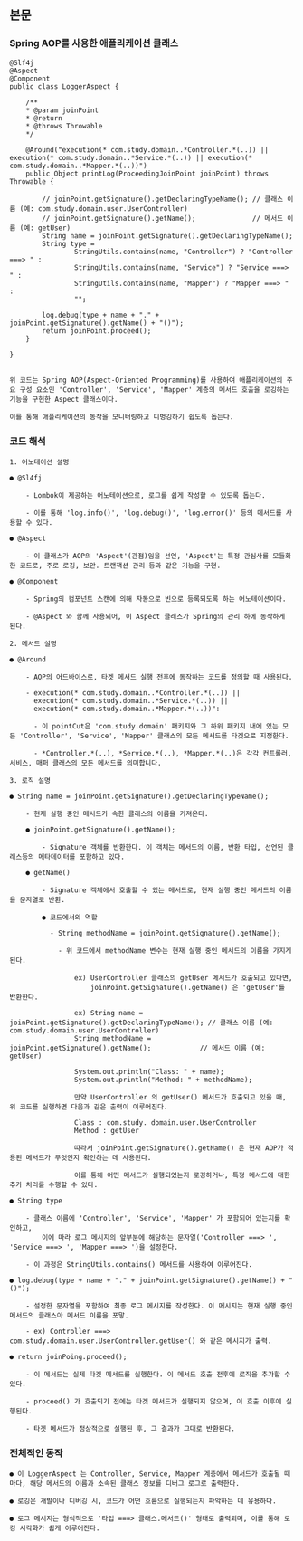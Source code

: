 ## 본문

### Spring AOP를 사용한 애플리케이션 클래스

    @Slf4j
    @Aspect
    @Component
    public class LoggerAspect {

        /**
        * @param joinPoint
        * @return
        * @throws Throwable
        */

        @Around("execution(* com.study.domain..*Controller.*(..)) || execution(* com.study.domain..*Service.*(..)) || execution(* com.study.domain..*Mapper.*(..))")
        public Object printLog(ProceedingJoinPoint joinPoint) throws Throwable {

            // joinPoint.getSignature().getDeclaringTypeName(); // 클래스 이름 (예: com.study.domain.user.UserController)
            // joinPoint.getSignature().getName();              // 메서드 이름 (예: getUser)
            String name = joinPoint.getSignature().getDeclaringTypeName();
            String type =
                    StringUtils.contains(name, "Controller") ? "Controller ===> " :
                    StringUtils.contains(name, "Service") ? "Service ===> " :
                    StringUtils.contains(name, "Mapper") ? "Mapper ===> " :
                    "";

            log.debug(type + name + "." + joinPoint.getSignature().getName() + "()");
            return joinPoint.proceed();
        }

    }

    
    위 코드는 Spring AOP(Aspect-Oriented Programming)를 사용하여 애플리케이션의 주요 구성 요소인 'Controller', 'Service', 'Mapper' 계층의 메서드 호출을 로깅하는 기능을 구현한 Aspect 클래스이다.

    이를 통해 애플리케이션의 동작을 모니터링하고 디벙깅하기 쉽도록 돕는다.

### 코드 해석   

    1. 어노테이션 설명
    
    ● @Sl4fj

        - Lombok이 제공하는 어노테이션으로, 로그를 쉽게 작성할 수 있도록 돕는다.
         
        - 이를 통해 'log.info()', 'log.debug()', 'log.error()' 등의 메서드를 사용할 수 있다.

    ● @Aspect

        - 이 클래스가 AOP의 'Aspect'(관점)임을 선언, 'Aspect'는 특정 관심사를 모듈화한 코드로, 주로 로깅, 보안. 트랜잭션 관리 등과 같은 기능을 구현.

    ● @Component

        - Spring의 컴포넌트 스캔에 의해 자동으로 빈으로 등록되도록 하는 어노테이션이다.

        - @Aspect 와 함께 사용되어, 이 Aspect 클래스가 Spring의 관리 하에 동작하게 된다.
    
    2. 메서드 설명
    
    ● @Around

        - AOP의 어드바이스로, 타겟 메서드 실행 전후에 동작하는 코드를 정의할 때 사용된다.

        - execution(* com.study.domain..*Controller.*(..)) || 
          execution(* com.study.domain..*Service.*(..)) || 
          execution(* com.study.domain..*Mapper.*(..))":

          - 이 pointCut은 'com.study.domain' 패키지와 그 하위 패키지 내에 있는 모든 'Controller', 'Service', 'Mapper' 클래스의 모든 메서드를 타겟으로 지정한다.

          - *Controller.*(..), *Service.*(..), *Mapper.*(..)은 각각 컨트롤러, 서비스, 매퍼 클래스의 모든 메서드를 의미합니다.

    3. 로직 설명

    ● String name = joinPoint.getSignature().getDeclaringTypeName();

        - 현재 실행 중인 메서드가 속한 클래스의 이름을 가져온다.
      
        ● joinPoint.getSignature().getName();

            - Signature 객체를 반환한다. 이 객체는 메서드의 이름, 반환 타입, 선언된 클래스등의 메타데이터를 포함하고 있다.

        ● getName()

            - Signature 객체에서 호출할 수 있는 메서드로, 현재 실행 중인 메서드의 이름을 문자열로 반환.

            ● 코드에서의 역할

              - String methodName = joinPoint.getSignature().getName();

                - 위 코드에서 methodName 변수는 현재 실행 중인 메서드의 이름을 가지게 된다. 

                    ex) UserController 클래스의 getUser 메서드가 호출되고 있다면,
                        joinPoint.getSignature().getName() 은 'getUser'를 반환한다.

                    ex) String name = joinPoint.getSignature().getDeclaringTypeName(); // 클래스 이름 (예: com.study.domain.user.UserController)
                    String methodName = joinPoint.getSignature().getName();            // 메서드 이름 (예: getUser)

                    System.out.println("Class: " + name);
                    System.out.println("Method: " + methodName);  

                    만약 UserController 의 getUser() 메서드가 호출되고 있을 때, 위 코드를 실행하면 다음과 같은 출력이 이루어진다.

                    Class : com.study. domain.user.UserController
                    Method : getUser

                    따라서 joinPoint.getSignature().getName() 은 현재 AOP가 적용된 메서드가 무엇인지 확인하는 데 사용된다.

                    이를 통해 어떤 메서드가 실행되었는지 로깅하거나, 특정 메서드에 대한 추가 처리를 수행할 수 있다.  

    ● String type 

        - 클래스 이름에 'Controller', 'Service', 'Mapper' 가 포함되어 있는지를 확인하고, 
            이에 따라 로그 메시지의 앞부분에 해당하는 문자열('Controller ===> ', 'Service ===> ', 'Mapper ===> ')을 설정한다.

        - 이 과정은 StringUtils.contains() 메서드를 사용하여 이루어진다.

    ● log.debug(type + name + "." + joinPoint.getSignature().getName() + "()");

        - 설정한 문자열을 포함하여 최종 로그 메시지를 작성한다. 이 메시지는 현재 실행 중인 메서드의 클래스아 메서드 이름을 포맣.

        - ex) Controller ===> com.study.domain.user.UserController.getUser() 와 같은 메시지가 출력.

    ● return joinPoing.proceed();

        - 이 메서드는 실제 타겟 메서드를 실행한다. 이 메서드 호출 전후에 로직을 추가할 수 있다.

        - proceed() 가 호출되기 전에는 타겟 메서드가 실행되지 않으며, 이 호출 이후에 실행된다.

        - 타겟 메서드가 정상적으로 실행된 후, 그 결과가 그대로 반환된다.

### 전체적인 동작

    ● 이 LoggerAspect 는 Controller, Service, Mapper 계층에서 메서드가 호출될 때마다, 해당 메서드의 이름과 소속된 클래스 정보를 디버그 로그로 출력한다.                

    ● 로깅은 개발이나 디버깅 시, 코드가 어떤 흐름으로 실행되는지 파악하는 데 유용하다.

    ● 로그 메시지는 형식적으로 '타입 ===> 클래스.메서드()' 형태로 출력되며, 이를 통해 로깅 시각화가 쉽게 이루어진다.

    


